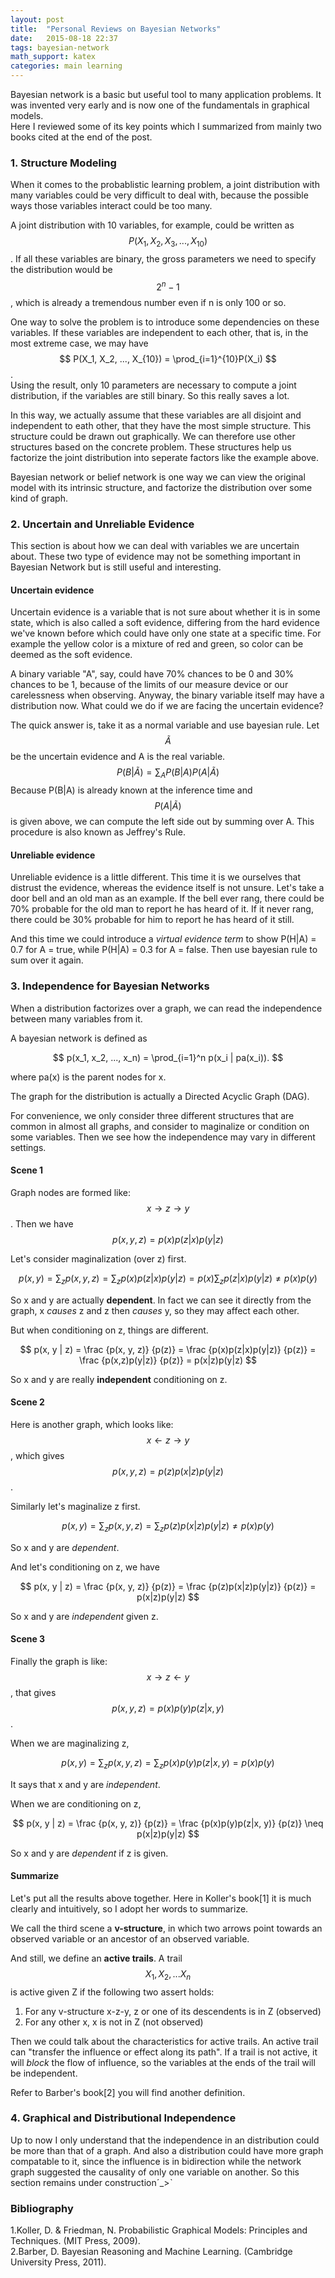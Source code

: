 ```yaml
---
layout: post
title:  "Personal Reviews on Bayesian Networks"
date:   2015-08-18 22:37
tags: bayesian-network
math_support: katex
categories: main learning
---
```


Bayesian network is a basic but useful tool to many application problems. It was invented very early and is now one of the fundamentals in graphical models.   
Here I reviewed some of its key points which I summarized from mainly two books cited at the end of the post. 

### 1. Structure Modeling

When it comes to the probablistic learning problem, a joint distribution with many variables could be very difficult to deal with, because the possible ways those variables interact could be too many.

A joint distribution with 10 variables, for example, could be written as $$ P(X_1, X_2, X_3, ..., X_{10}) $$. If all these variables are binary, the gross parameters we need to specify the distribution would be $$2^n-1$$, which is already a tremendous number even if n is only 100 or so.

One way to solve the problem is to introduce some dependencies on these variables. If these variables are independent to each other, that is, in the most extreme case, we may have
$$ P(X_1, X_2, ..., X_{10}) = \prod_{i=1}^{10}P(X_i) $$.  
Using the result, only 10 parameters are necessary to compute a joint distribution, if the variables are still binary. So this really saves a lot.

In this way, we actually assume that these variables are all disjoint and independent to eath other, that they have the most simple structure. This structure could be drawn out graphically. We can therefore use other structures based on the concrete problem. These structures help us factorize the joint distribution into seperate factors like the example above.

Bayesian network or belief network is one way we can view the original model with its intrinsic structure, and factorize the distribution over some kind of graph.

### 2. Uncertain and Unreliable Evidence

This section is about how we can deal with variables we are uncertain about. These two type of evidence may not be something important in Bayesian Network but is still useful and interesting.

#### Uncertain evidence
Uncertain evidence is a variable that is not sure about whether it is in some state, which is also called a soft evidence, differing from the hard evidence we've known before which could have only one state at a specific time. For example the yellow color is a mixture of red and green, so color can be deemed as the soft evidence.

A binary variable "A", say, could have 70% chances to be 0 and 30% chances to be 1, because of the limits of our measure device or our carelessness when observing. Anyway, the binary variable itself may have a distribution now. What could we do if we are facing the uncertain evidence?

The quick answer is, take it as a normal variable and use bayesian rule. Let $$\tilde{A}$$ be the uncertain evidence and A is the real variable.
$$
P(B|\tilde{A}) = \sum_A P(B|A)P(A|\tilde{A})
$$
Because P(B|A) is already known at the inference time and $$P(A|\tilde{A})$$ is given above, we can compute the left side out by summing over A. This procedure is also known as Jeffrey's Rule.

#### Unreliable evidence
Unreliable evidence is a little different. This time it is we ourselves that distrust the evidence, whereas the evidence itself is not unsure. Let's take a door bell and an old man as an example. If the bell ever rang, there could be 70% probable for the old man to report he has heard of it. If it never rang, there could be 30% probable for him to report he has heard of it still.

And this time we could introduce a _virtual evidence term_ to show P(H\|A) = 0.7 for A = true, while P(H\|A) = 0.3 for A = false. Then use bayesian rule to sum over it again.

### 3. Independence for Bayesian Networks

When a distribution factorizes over a graph, we can read the independence between many variables from it.

A bayesian network is defined as 

$$
p(x_1, x_2, ..., x_n) = \prod_{i=1}^n p(x_i | pa(x_i)).
$$

where pa(x) is the parent nodes for x.

The graph for the distribution is actually a Directed Acyclic Graph (DAG).

For convenience, we only consider three different structures that are common in almost all graphs, and consider to maginalize or condition on some variables. Then we see how the independence may vary in different settings.

#### Scene 1
Graph nodes are formed like: $$ x \rightarrow z \rightarrow y $$. Then we have $$ p(x, y, z) = p(x)p(z|x)p(y|z) $$

Let's consider maginalization (over z) first.

$$
p(x, y) = \sum_z p(x, y, z) = \sum_z p(x)p(z|x)p(y|z) = p(x) \sum_z p(z|x)p(y|z) \neq p(x)p(y)
$$

So x and y are actually **dependent**. In fact we can see it directly from the graph, x _causes_ z and z then _causes_ y, so they may affect each other.

But when conditioning on z, things are different.

$$
p(x, y | z) = \frac {p(x, y, z)} {p(z)} = \frac {p(x)p(z|x)p(y|z)} {p(z)} = \frac {p(x,z)p(y|z)} {p(z)} = p(x|z)p(y|z)
$$

So x and y are really **independent** conditioning on z.

#### Scene 2
Here is another graph, which looks like: $$ x \leftarrow z \rightarrow y $$, which gives $$ p(x, y, z) = p(z)p(x|z)p(y|z) $$.

Similarly let's maginalize z first.

$$
p(x, y) = \sum_z p(x, y, z) = \sum_z p(z)p(x|z)p(y|z) \neq p(x)p(y)
$$

So x and y are *dependent*.

And let's conditioning on z, we have

$$
p(x, y | z) = \frac {p(x, y, z)} {p(z)} = \frac {p(z)p(x|z)p(y|z)} {p(z)} = p(x|z)p(y|z)
$$

So x and y are *independent* given z.

#### Scene 3
Finally the graph is like: $$ x \rightarrow z \leftarrow y $$, that gives $$ p(x, y, z) = p(x)p(y)p(z|x, y) $$.

When we are maginalizing z, 

$$
p(x, y) = \sum_z {p(x, y, z)} = \sum_z {p(x)p(y)p(z|x, y)} = p(x)p(y)
$$

It says that x and y are *independent*.

When we are conditioning on z,

$$
p(x, y | z) = \frac {p(x, y, z)} {p(z)} = \frac {p(x)p(y)p(z|x, y)} {p(z)} \neq p(x|z)p(y|z)
$$

So x and y are *dependent* if z is given.

#### Summarize

Let's put all the results above together. Here in Koller's book[1] it is much clearly and intuitively, so I adopt her words to summarize.

We call the third scene a **v-structure**, in which two arrows point towards an observed variable or an ancestor of an observed variable.   

And still, we define an **active trails**. A trail $$ X_1, X_2, ... X_n $$ is active given Z if the following two assert holds:

1. For any v-structure x-z-y, z or one of its descendents is in Z (observed)
2. For any other x, x is not in Z (not observed)

Then we could talk about the characteristics for active trails. An active trail can "transfer the influence or effect along its path". If a trail is not active, it will *block* the flow of influence, so the variables at the ends of the trail will be independent.

Refer to Barber's book[2] you will find another definition.

### 4. Graphical and Distributional Independence

Up to now I only understand that the independence in an distribution could be more than that of a graph. And also a distribution could have more graph compatable to it, since the influence is in bidirection while the network graph suggested the causality of only one variable on another. So this section remains under constructionˊ\_>ˋ


### Bibliography

1.Koller, D. & Friedman, N. Probabilistic Graphical Models: Principles and Techniques. (MIT Press, 2009).   
2.Barber, D. Bayesian Reasoning and Machine Learning. (Cambridge University Press, 2011).


